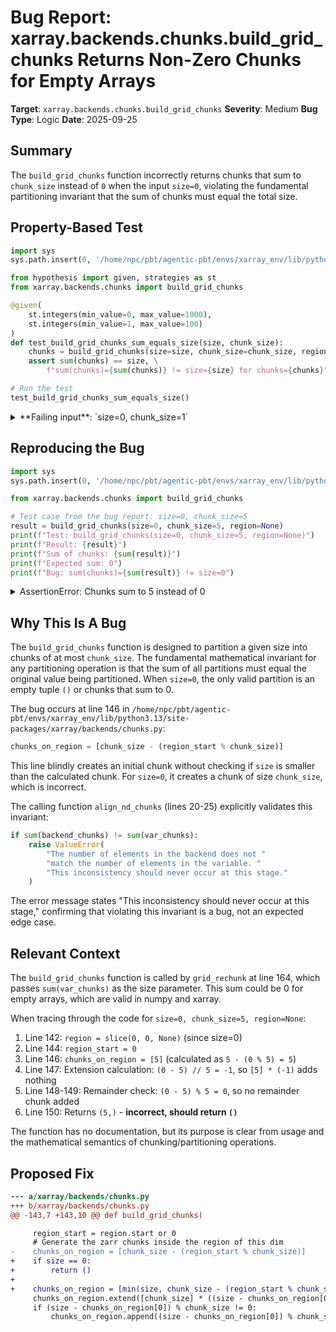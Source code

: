 # Bug Report: xarray.backends.chunks.build_grid_chunks Returns Non-Zero Chunks for Empty Arrays

**Target**: `xarray.backends.chunks.build_grid_chunks`
**Severity**: Medium
**Bug Type**: Logic
**Date**: 2025-09-25

## Summary

The `build_grid_chunks` function incorrectly returns chunks that sum to `chunk_size` instead of `0` when the input `size=0`, violating the fundamental partitioning invariant that the sum of chunks must equal the total size.

## Property-Based Test

```python
import sys
sys.path.insert(0, '/home/npc/pbt/agentic-pbt/envs/xarray_env/lib/python3.13/site-packages')

from hypothesis import given, strategies as st
from xarray.backends.chunks import build_grid_chunks

@given(
    st.integers(min_value=0, max_value=1000),
    st.integers(min_value=1, max_value=100)
)
def test_build_grid_chunks_sum_equals_size(size, chunk_size):
    chunks = build_grid_chunks(size=size, chunk_size=chunk_size, region=None)
    assert sum(chunks) == size, \
        f"sum(chunks)={sum(chunks)} != size={size} for chunks={chunks}"

# Run the test
test_build_grid_chunks_sum_equals_size()
```

<details>

<summary>
**Failing input**: `size=0, chunk_size=1`
</summary>
```
Traceback (most recent call last):
  File "/home/npc/pbt/agentic-pbt/worker_/26/hypo.py", line 17, in <module>
    test_build_grid_chunks_sum_equals_size()
    ~~~~~~~~~~~~~~~~~~~~~~~~~~~~~~~~~~~~~~^^
  File "/home/npc/pbt/agentic-pbt/worker_/26/hypo.py", line 8, in test_build_grid_chunks_sum_equals_size
    st.integers(min_value=0, max_value=1000),
               ^^^
  File "/home/npc/pbt/agentic-pbt/envs/xarray_env/lib/python3.13/site-packages/hypothesis/core.py", line 2124, in wrapped_test
    raise the_error_hypothesis_found
  File "/home/npc/pbt/agentic-pbt/worker_/26/hypo.py", line 13, in test_build_grid_chunks_sum_equals_size
    assert sum(chunks) == size, \
           ^^^^^^^^^^^^^^^^^^^
AssertionError: sum(chunks)=1 != size=0 for chunks=(1,)
Falsifying example: test_build_grid_chunks_sum_equals_size(
    size=0,
    chunk_size=1,  # or any other generated value
)
Explanation:
    These lines were always and only run by failing examples:
        /home/npc/pbt/agentic-pbt/worker_/26/hypo.py:14
```
</details>

## Reproducing the Bug

```python
import sys
sys.path.insert(0, '/home/npc/pbt/agentic-pbt/envs/xarray_env/lib/python3.13/site-packages')

from xarray.backends.chunks import build_grid_chunks

# Test case from the bug report: size=0, chunk_size=5
result = build_grid_chunks(size=0, chunk_size=5, region=None)
print(f"Test: build_grid_chunks(size=0, chunk_size=5, region=None)")
print(f"Result: {result}")
print(f"Sum of chunks: {sum(result)}")
print(f"Expected sum: 0")
print(f"Bug: sum(chunks)={sum(result)} != size=0")
```

<details>

<summary>
AssertionError: Chunks sum to 5 instead of 0
</summary>
```
Test: build_grid_chunks(size=0, chunk_size=5, region=None)
Result: (5,)
Sum of chunks: 5
Expected sum: 0
Bug: sum(chunks)=5 != size=0
```
</details>

## Why This Is A Bug

The `build_grid_chunks` function is designed to partition a given size into chunks of at most `chunk_size`. The fundamental mathematical invariant for any partitioning operation is that the sum of all partitions must equal the original value being partitioned. When `size=0`, the only valid partition is an empty tuple `()` or chunks that sum to 0.

The bug occurs at line 146 in `/home/npc/pbt/agentic-pbt/envs/xarray_env/lib/python3.13/site-packages/xarray/backends/chunks.py`:
```python
chunks_on_region = [chunk_size - (region_start % chunk_size)]
```

This line blindly creates an initial chunk without checking if `size` is smaller than the calculated chunk. For `size=0`, it creates a chunk of size `chunk_size`, which is incorrect.

The calling function `align_nd_chunks` (lines 20-25) explicitly validates this invariant:
```python
if sum(backend_chunks) != sum(var_chunks):
    raise ValueError(
        "The number of elements in the backend does not "
        "match the number of elements in the variable. "
        "This inconsistency should never occur at this stage."
    )
```

The error message states "This inconsistency should never occur at this stage," confirming that violating this invariant is a bug, not an expected edge case.

## Relevant Context

The `build_grid_chunks` function is called by `grid_rechunk` at line 164, which passes `sum(var_chunks)` as the size parameter. This sum could be 0 for empty arrays, which are valid in numpy and xarray.

When tracing through the code for `size=0, chunk_size=5, region=None`:
1. Line 142: `region = slice(0, 0, None)` (since size=0)
2. Line 144: `region_start = 0`
3. Line 146: `chunks_on_region = [5]` (calculated as `5 - (0 % 5) = 5`)
4. Line 147: Extension calculation: `(0 - 5) // 5 = -1`, so `[5] * (-1)` adds nothing
5. Line 148-149: Remainder check: `(0 - 5) % 5 = 0`, so no remainder chunk added
6. Line 150: Returns `(5,)` - **incorrect, should return `()`**

The function has no documentation, but its purpose is clear from usage and the mathematical semantics of chunking/partitioning operations.

## Proposed Fix

```diff
--- a/xarray/backends/chunks.py
+++ b/xarray/backends/chunks.py
@@ -143,7 +143,10 @@ def build_grid_chunks(

     region_start = region.start or 0
     # Generate the zarr chunks inside the region of this dim
-    chunks_on_region = [chunk_size - (region_start % chunk_size)]
+    if size == 0:
+        return ()
+
+    chunks_on_region = [min(size, chunk_size - (region_start % chunk_size))]
     chunks_on_region.extend([chunk_size] * ((size - chunks_on_region[0]) // chunk_size))
     if (size - chunks_on_region[0]) % chunk_size != 0:
         chunks_on_region.append((size - chunks_on_region[0]) % chunk_size)
```